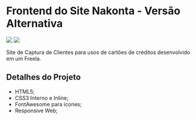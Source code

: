 # Frontend do Site Nakonta - Versão Alternativa

![](https://img.shields.io/badge/HTML5-E34F26?style=for-the-badge&logo=html5&logoColor=white)
![](https://img.shields.io/badge/CSS3-1572B6?style=for-the-badge&logo=css3&logoColor=white)


Site de Captura de Clientes para usos de cartões de créditos desenvolvido em um Freela.

## Detalhes do Projeto
* HTML5;
* CSS3 Interno e Inline;
* FontAwesome para ícones;
* Responsive Web;


